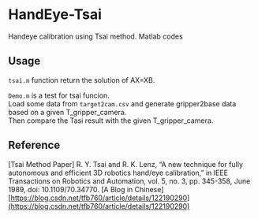 # HandEye-Tsai
Handeye calibration using Tsai method. Matlab codes

## Usage
`tsai.m` function return the solution of AX=XB.

`Demo.m` is a test for tsai funcion.  
Load some data from `target2cam.csv` and generate gripper2base data based on a given T_gripper_camera.  
Then compare the Tasi result with the given T_gripper_camera.


## Reference
[Tsai Method Paper] R. Y. Tsai and R. K. Lenz, “A new technique for fully autonomous and efficient 3D robotics hand/eye calibration,” in IEEE Transactions on Robotics and Automation, vol. 5, no. 3, pp. 345-358, June 1989, doi: 10.1109/70.34770.
[A Blog in Chinese] [https://blog.csdn.net/tfb760/article/details/122190290](https://blog.csdn.net/tfb760/article/details/122190290)
